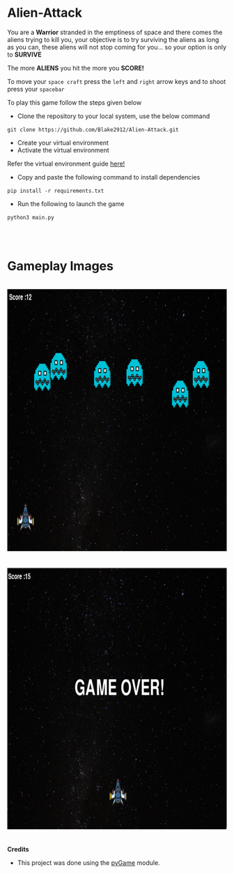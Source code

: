 # Alien-Attack

You are a <strong>Warrior</strong> stranded in the emptiness of space and there comes the aliens trying to kill you, your objective is to try surviving the aliens as long as you can, these aliens will not stop coming for you... so your option is only to <STRONG>SURVIVE</STRONG>

The more <STRONG>ALIENS</STRONG> you hit the more you <STRONG>SCORE!</STRONG>

To move your `space craft` press the `left` and `right` arrow keys and to shoot press your `spacebar`


To play this game follow the steps given below

- Clone the repository to your local system, use the below command

```
git clone https://github.com/Blake2912/Alien-Attack.git
```

- Create your virtual environment
- Activate the virtual environment

Refer the virtual environment guide <a href="https://packaging.python.org/en/latest/guides/installing-using-pip-and-virtual-environments/#creating-a-virtual-environment">here!</a>

- Copy and paste the following command to install dependencies

```
pip install -r requirements.txt
```

- Run the following to launch the game

```
python3 main.py
```
<br>
<br>

# Gameplay Images
<br>
<center><img src="Game_Screenshots/gameplay_one.png" width=800px height=600px></img></center>
<br>
<br>
<center><img src="Game_Screenshots/gameplay_two.png" width=800px height=600px></img></center>
<br>
<br>
<strong>Credits</strong>

- This project was done using the <a href="https://github.com/pygame/pygame">pyGame</a> module.
  
